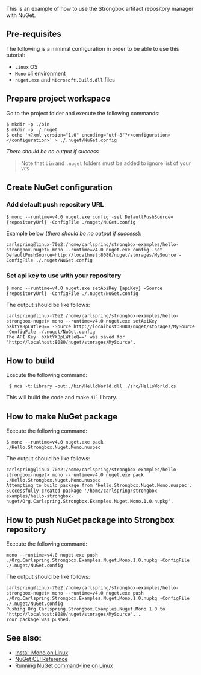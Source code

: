 This is an example of how to use the Strongbox artifact repository manager with NuGet.

## Pre-requisites
The following is a minimal configuration in order to be able to use this tutorial:

* `Linux` OS
* `Mono` cli environment
* `nuget.exe` and `Microsoft.Build.dll` files

## Prepare project workspace

Go to the project folder and execute the following commands:

    $ mkdir -p ./bin
    $ mkdir -p ./.nuget
    $ echo '<?xml version="1.0" encoding="utf-8"?><configuration></configuration>' > ./.nuget/NuGet.config

*There should be no output if success*
> Note that `bin` and `.nuget` folders must be added to ignore list of your `VCS`

## Create NuGet configuration

### Add default push repository URL

    $ mono --runtime=v4.0 nuget.exe config -set DefaultPushSource={repositoryUrl} -ConfigFile ./nuget/NuGet.config

Example below (*there should be no output if success*):
    
    carlspring@linux-70e2:/home/carlspring/strongbox-examples/hello-strongbox-nuget> mono --runtime=v4.0 nuget.exe config -set DefaultPushSource=http://localhost:8080/nuget/storages/MySource -ConfigFile ./.nuget/NuGet.config

### Set api key to use with your repository

    $ mono --runtime=v4.0 nuget.exe setApiKey {apiKey} -Source {repositoryUrl} -ConfigFile ./.nuget/NuGet.config

The output should be like follows:

    carlspring@linux-70e2:/home/carlspring/strongbox-examples/hello-strongbox-nuget> mono --runtime=v4.0 nuget.exe setApiKey bXktYXBpLWtleQ== -Source http://localhost:8080/nuget/storages/MySource -ConfigFile ./.nuget/NuGet.config
    The API Key 'bXktYXBpLWtleQ==' was saved for 'http://localhost:8080/nuget/storages/MySource'.


## How to build

Execute the following command:

     $ mcs -t:library -out:./bin/HelloWorld.dll ./src/HelloWorld.cs

This will build the code and make `dll` library.

## How to make NuGet package

Execute the following command:

    $ mono --runtime=v4.0 nuget.exe pack ./Hello.Strongbox.Nuget.Mono.nuspec
    
The output should be like follows:

    carlspring@linux-70e2:/home/carlspring/strongbox-examples/hello-strongbox-nuget> mono --runtime=v4.0 nuget.exe pack ./Hello.Strongbox.Nuget.Mono.nuspec 
    Attempting to build package from 'Hello.Strongbox.Nuget.Mono.nuspec'.
    Successfully created package '/home/carlspring/strongbox-examples/hello-strongbox-nuget/Org.Carlspring.Strongbox.Examples.Nuget.Mono.1.0.nupkg'.

## How to push NuGet package into Strongbox repository

Execute the following command:
    
    mono --runtime=v4.0 nuget.exe push ./Org.Carlspring.Strongbox.Examples.Nuget.Mono.1.0.nupkg -ConfigFile ./.nuget/NuGet.config

The output should be like follows:

    carlspring@linux-70e2:/home/carlspring/strongbox-examples/hello-strongbox-nuget> mono --runtime=v4.0 nuget.exe push ./Org.Carlspring.Strongbox.Examples.Nuget.Mono.1.0.nupkg -ConfigFile ./.nuget/NuGet.config
    Pushing Org.Carlspring.Strongbox.Examples.Nuget.Mono 1.0 to 'http://localhost:8080/nuget/storages/MySource'...
    Your package was pushed.

## See also:
* [Install Mono on Linux](http://www.mono-project.com/docs/getting-started/install/linux/)
* [NuGet CLI Reference](https://docs.nuget.org/ndocs/tools/nuget.exe-cli-reference)
* [Running NuGet command-line on Linux](http://headsigned.com/article/running-nuget-command-line-on-linux)
